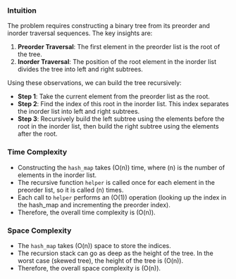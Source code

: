 ### Intuition
The problem requires constructing a binary tree from its preorder and inorder traversal sequences. The key insights are:

1. **Preorder Traversal**: The first element in the preorder list is the root of the tree.
2. **Inorder Traversal**: The position of the root element in the inorder list divides the tree into left and right subtrees.

Using these observations, we can build the tree recursively:
- **Step 1**: Take the current element from the preorder list as the root.
- **Step 2**: Find the index of this root in the inorder list. This index separates the inorder list into left and right subtrees.
- **Step 3**: Recursively build the left subtree using the elements before the root in the inorder list, then build the right subtree using the elements after the root.

### Time Complexity
- Constructing the `hash_map` takes \(O(n)\) time, where \(n\) is the number of elements in the inorder list.
- The recursive function `helper` is called once for each element in the preorder list, so it is called \(n\) times.
- Each call to `helper` performs an \(O(1)\) operation (looking up the index in the hash_map and incrementing the preorder index).
- Therefore, the overall time complexity is \(O(n)\).

### Space Complexity
- The `hash_map` takes \(O(n)\) space to store the indices.
- The recursion stack can go as deep as the height of the tree. In the worst case (skewed tree), the height of the tree is \(O(n)\).
- Therefore, the overall space complexity is \(O(n)\).